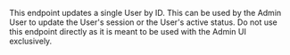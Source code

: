 This endpoint updates a single User by ID. This can be used by the Admin User to
update the User's session or the User's active status. Do not use this endpoint
directly as it is meant to be used with the Admin UI exclusively.
